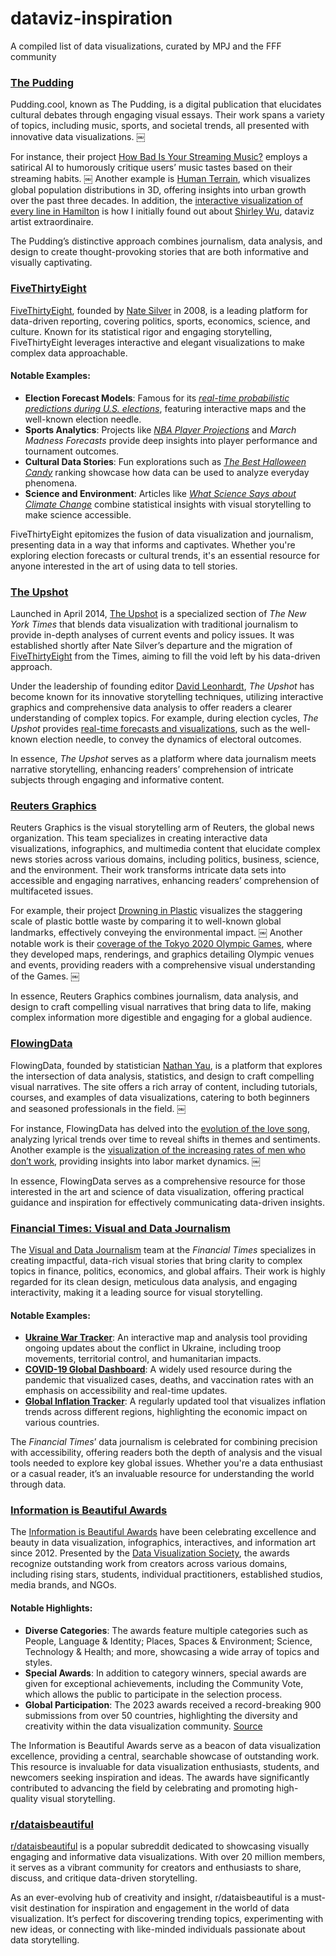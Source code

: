 # dataviz-inspiration
A compiled list of data visualizations, curated by MPJ and the FFF community

### [The Pudding](https://pudding.cool)
Pudding.cool, known as The Pudding, is a digital publication that elucidates cultural debates through engaging visual essays. Their work spans a variety of topics, including music, sports, and societal trends, all presented with innovative data visualizations. ￼

For instance, their project [How Bad Is Your Streaming Music?](https://pudding.cool/2021/10/judge-my-music/) employs a satirical AI to humorously critique users’ music tastes based on their streaming habits. ￼ Another example is [Human Terrain](https://pudding.cool/2018/10/city_3d/), which visualizes global population distributions in 3D, offering insights into urban growth over the past three decades. In addition, the [interactive visualization of every line in Hamilton](https://pudding.cool/2017/03/hamilton/) is how I initially found out about [Shirley Wu](https://shirleywu.studio), dataviz artist extraordinaire.

The Pudding’s distinctive approach combines journalism, data analysis, and design to create thought-provoking stories that are both informative and visually captivating.

### [FiveThirtyEight](https://fivethirtyeight.com)

[FiveThirtyEight](https://fivethirtyeight.com), founded by [Nate Silver](https://en.wikipedia.org/wiki/Nate_Silver) in 2008, is a leading platform for data-driven reporting, covering politics, sports, economics, science, and culture. Known for its statistical rigor and engaging storytelling, FiveThirtyEight leverages interactive and elegant visualizations to make complex data approachable.

#### Notable Examples:
- **Election Forecast Models**: Famous for its [*real-time probabilistic predictions during U.S. elections*](https://projects.fivethirtyeight.com/polls/), featuring interactive maps and the well-known election needle.
- **Sports Analytics**: Projects like [*NBA Player Projections*](https://projects.fivethirtyeight.com/2023-nba-player-projections/) and *March Madness Forecasts* provide deep insights into player performance and tournament outcomes.
- **Cultural Data Stories**: Fun explorations such as [*The Best Halloween Candy*](https://projects.fivethirtyeight.com/candy-ranking/) ranking showcase how data can be used to analyze everyday phenomena.
- **Science and Environment**: Articles like [*What Science Says about Climate Change*](https://fivethirtyeight.com/features/what-science-says-about-climate-change/) combine statistical insights with visual storytelling to make science accessible.

FiveThirtyEight epitomizes the fusion of data visualization and journalism, presenting data in a way that informs and captivates. Whether you're exploring election forecasts or cultural trends, it's an essential resource for anyone interested in the art of using data to tell stories.

### [The Upshot](https://www.nytimes.com/international/section/upshot)

Launched in April 2014, [The Upshot](https://www.nytimes.com/section/upshot) is a specialized section of *The New York Times* that blends data visualization with traditional journalism to provide in-depth analyses of current events and policy issues. It was established shortly after Nate Silver’s departure and the migration of [FiveThirtyEight](https://fivethirtyeight.com) from the Times, aiming to fill the void left by his data-driven approach.

Under the leadership of founding editor [David Leonhardt](https://www.nytimes.com/column/david-leonhardt), *The Upshot* has become known for its innovative storytelling techniques, utilizing interactive graphics and comprehensive data analysis to offer readers a clearer understanding of complex topics. For example, during election cycles, *The Upshot* provides [real-time forecasts and visualizations](https://www.nytimes.com/interactive/2020/11/03/us/elections/results-president.html), such as the well-known election needle, to convey the dynamics of electoral outcomes.

In essence, *The Upshot* serves as a platform where data journalism meets narrative storytelling, enhancing readers’ comprehension of intricate subjects through engaging and informative content.

### [Reuters Graphics](https://www.reuters.com/graphics/)
Reuters Graphics is the visual storytelling arm of Reuters, the global news organization. This team specializes in creating interactive data visualizations, infographics, and multimedia content that elucidate complex news stories across various domains, including politics, business, science, and the environment. Their work transforms intricate data sets into accessible and engaging narratives, enhancing readers’ comprehension of multifaceted issues.

For example, their project [Drowning in Plastic](https://www.reuters.com/graphics/ENVIRONMENT-PLASTIC/0100B275155) visualizes the staggering scale of plastic bottle waste by comparing it to well-known global landmarks, effectively conveying the environmental impact. ￼ Another notable work is their [coverage of the Tokyo 2020 Olympic Games](https://www.reuters.com/graphics/OLYMPICS-2020/EXPLAINER/gjnvwnlwgpw/), where they developed maps, renderings, and graphics detailing Olympic venues and events, providing readers with a comprehensive visual understanding of the Games. ￼

In essence, Reuters Graphics combines journalism, data analysis, and design to craft compelling visual narratives that bring data to life, making complex information more digestible and engaging for a global audience.

### [FlowingData](https://flowingdata.com)
FlowingData, founded by statistician [Nathan Yau](https://en.wikipedia.org/wiki/Nathan_Yau), is a platform that explores the intersection of data analysis, statistics, and design to craft compelling visual narratives. The site offers a rich array of content, including tutorials, courses, and examples of data visualizations, catering to both beginners and seasoned professionals in the field. ￼

For instance, FlowingData has delved into the [evolution of the love song](https://flowingdata.com/2024/11/13/evolution-of-the-love-song/), analyzing lyrical trends over time to reveal shifts in themes and sentiments. Another example is the [visualization of the increasing rates of men who don’t work](https://flowingdata.com/2014/12/16/increasing-rates-of-men-who-dont-work/), providing insights into labor market dynamics. ￼

In essence, FlowingData serves as a comprehensive resource for those interested in the art and science of data visualization, offering practical guidance and inspiration for effectively communicating data-driven insights.

### [Financial Times: Visual and Data Journalism](https://www.ft.com/visual-and-data-journalism)

The [Visual and Data Journalism](https://www.ft.com/visual-and-data-journalism) team at the *Financial Times* specializes in creating impactful, data-rich visual stories that bring clarity to complex topics in finance, politics, economics, and global affairs. Their work is highly regarded for its clean design, meticulous data analysis, and engaging interactivity, making it a leading source for visual storytelling.

#### Notable Examples:
- **[Ukraine War Tracker](https://www.ft.com/content/17b56b2e-0ad7-44dc-9b56-045beae3d6f7)**: An interactive map and analysis tool providing ongoing updates about the conflict in Ukraine, including troop movements, territorial control, and humanitarian impacts.
- **[COVID-19 Global Dashboard](https://ig.ft.com/coronavirus-chart/)**: A widely used resource during the pandemic that visualized cases, deaths, and vaccination rates with an emphasis on accessibility and real-time updates.
- **[Global Inflation Tracker](https://www.ft.com/global-inflation-tracker)**: A regularly updated tool that visualizes inflation trends across different regions, highlighting the economic impact on various countries.

The *Financial Times*’ data journalism is celebrated for combining precision with accessibility, offering readers both the depth of analysis and the visual tools needed to explore key global issues. Whether you're a data enthusiast or a casual reader, it’s an invaluable resource for understanding the world through data.

### [Information is Beautiful Awards](https://www.informationisbeautifulawards.com/)

The [Information is Beautiful Awards](https://www.informationisbeautifulawards.com/) have been celebrating excellence and beauty in data visualization, infographics, interactives, and information art since 2012. Presented by the [Data Visualization Society](https://www.datavisualizationsociety.org/), the awards recognize outstanding work from creators across various domains, including rising stars, students, individual practitioners, established studios, media brands, and NGOs.

#### Notable Highlights:
- **Diverse Categories**: The awards feature multiple categories such as People, Language & Identity; Places, Spaces & Environment; Science, Technology & Health; and more, showcasing a wide array of topics and styles.
- **Special Awards**: In addition to category winners, special awards are given for exceptional achievements, including the Community Vote, which allows the public to participate in the selection process.
- **Global Participation**: The 2023 awards received a record-breaking 900 submissions from over 50 countries, highlighting the diversity and creativity within the data visualization community. [Source](https://www.informationisbeautifulawards.com/news/636-information-is-beautiful-awards-2023-the-winners)

The Information is Beautiful Awards serve as a beacon of data visualization excellence, providing a central, searchable showcase of outstanding work. This resource is invaluable for data visualization enthusiasts, students, and newcomers seeking inspiration and ideas. The awards have significantly contributed to advancing the field by celebrating and promoting high-quality visual storytelling.

### [r/dataisbeautiful](https://www.reddit.com/r/dataisbeautiful)

[r/dataisbeautiful](https://www.reddit.com/r/dataisbeautiful) is a popular subreddit dedicated to showcasing visually engaging and informative data visualizations. With over 20 million members, it serves as a vibrant community for creators and enthusiasts to share, discuss, and critique data-driven storytelling.

As an ever-evolving hub of creativity and insight, r/dataisbeautiful is a must-visit destination for inspiration and engagement in the world of data visualization. It’s perfect for discovering trending topics, experimenting with new ideas, or connecting with like-minded individuals passionate about data storytelling.


